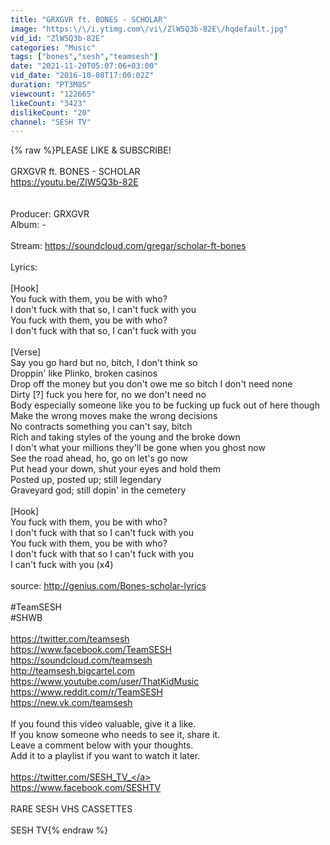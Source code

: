 ```yaml
---
title: "GRXGVR ft. BONES - SCHOLAR"
image: "https:\/\/i.ytimg.com\/vi\/ZlW5Q3b-82E\/hqdefault.jpg"
vid_id: "ZlW5Q3b-82E"
categories: "Music"
tags: ["bones","sesh","teamsesh"]
date: "2021-11-20T05:07:06+03:00"
vid_date: "2016-10-08T17:00:02Z"
duration: "PT3M8S"
viewcount: "122665"
likeCount: "3423"
dislikeCount: "20"
channel: "SESH TV"
---
```

{% raw %}PLEASE LIKE &amp; SUBSCRIBE!<br /><br />GRXGVR ft. BONES - SCHOLAR<br /><a rel="nofollow" target="blank" href="https://youtu.be/ZlW5Q3b-82E">https://youtu.be/ZlW5Q3b-82E</a><br /><br /><br />Producer: GRXGVR<br />Album: - <br /><br />Stream: <a rel="nofollow" target="blank" href="https://soundcloud.com/gregar/scholar-ft-bones">https://soundcloud.com/gregar/scholar-ft-bones</a><br /><br />Lyrics:<br /><br />[Hook]<br />You fuck with them, you be with who?<br />I don't fuck with that so, I can't fuck with you<br />You fuck with them, you be with who?<br />I don't fuck with that so, I can't fuck with you<br /><br />[Verse]<br />Say you go hard but no, bitch, I don't think so<br />Droppin' like Plinko, broken casinos<br />Drop off the money but you don't owe me so bitch I don't need none<br />Dirty [?] fuck you here for, no we don't need no<br />Body especially someone like you to be fucking up fuck out of here though<br />Make the wrong moves make the wrong decisions<br />No contracts something you can't say, bitch<br />Rich and taking styles of the young and the broke down<br />I don't what your millions they'll be gone when you ghost now<br />See the road ahead, ho, go on let's go now<br />Put head your down, shut your eyes and hold them<br />Posted up, posted up; still legendary<br />Graveyard god; still dopin' in the cemetery<br /><br />[Hook]<br />You fuck with them, you be with who?<br />I don't fuck with that so I can't fuck with you<br />You fuck with them, you be with who?<br />I don't fuck with that so I can't fuck with you<br />I can't fuck with you (x4)<br /><br />source: <a rel="nofollow" target="blank" href="http://genius.com/Bones-scholar-lyrics">http://genius.com/Bones-scholar-lyrics</a><br /><br />#TeamSESH<br />#SHWB<br /><br /><a rel="nofollow" target="blank" href="https://twitter.com/teamsesh">https://twitter.com/teamsesh</a><br /><a rel="nofollow" target="blank" href="https://www.facebook.com/TeamSESH">https://www.facebook.com/TeamSESH</a><br /><a rel="nofollow" target="blank" href="https://soundcloud.com/teamsesh">https://soundcloud.com/teamsesh</a><br /><a rel="nofollow" target="blank" href="http://teamsesh.bigcartel.com">http://teamsesh.bigcartel.com</a><br /><a rel="nofollow" target="blank" href="https://www.youtube.com/user/ThatKidMusic">https://www.youtube.com/user/ThatKidMusic</a><br /><a rel="nofollow" target="blank" href="https://www.reddit.com/r/TeamSESH">https://www.reddit.com/r/TeamSESH</a><br /><a rel="nofollow" target="blank" href="https://new.vk.com/teamsesh">https://new.vk.com/teamsesh</a><br /><br />If you found this video valuable, give it a like.<br />If you know someone who needs to see it, share it.<br />Leave a comment below with your thoughts.<br />Add it to a playlist if you want to watch it later.<br /><br /><a rel="nofollow" target="blank" href="https://twitter.com/SESH_TV_">https://twitter.com/SESH_TV_</a><br /><a rel="nofollow" target="blank" href="https://www.facebook.com/SESHTV">https://www.facebook.com/SESHTV</a><br /><br />RARE SESH VHS CASSETTES<br /><br />SESH TV{% endraw %}
